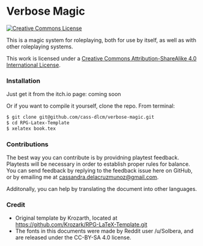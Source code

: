 # Verbose Magic

<a rel="license" href="http://creativecommons.org/licenses/by-sa/4.0/"><img alt="Creative Commons License" style="border-width:0" src="https://i.creativecommons.org/l/by-sa/4.0/88x31.png" /></a>

This is a magic system for roleplaying, both for use by itself, as well as with other roleplaying systems.

This work is licensed under a <a rel="license" href="http://creativecommons.org/licenses/by-sa/4.0/">Creative Commons Attribution-ShareAlike 4.0 International License</a>.

### Installation

Just get it from the itch.io page: coming soon

Or if you want to compile it yourself, clone the repo. From terminal:

```sh
$ git clone git@github.com/cass-dlcm/verbose-magic.git
$ cd RPG-Latex-Template
$ xelatex book.tex
```

### Contributions

The best way you can contribute is by providning playtest feedback.
Playtests will be necessary in order to establish proper rules for balance.
You can send feedback by replying to the feedback issue here on GitHub, or by emailing me at cassandra.delacruzmunoz@gmail.com.

Additonally, you can help by translating the document into other languages.


### Credit

 - Original template by Krozarth, located at https://github.com/Krozark/RPG-LaTeX-Template.git
 - The fonts in this documents were made by Reddit user /u/Solbera, and are released under the CC-BY-SA 4.0 license.
 
